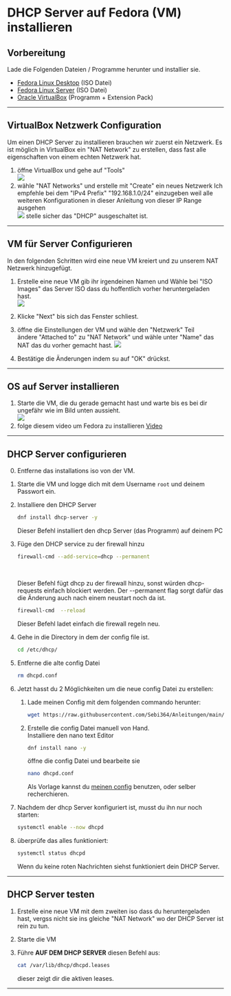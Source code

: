 # DHCP Server auf Fedora (VM) installieren

## Vorbereitung
Lade die Folgenden Dateien / Programme herunter und installier sie.
- [Fedora Linux Desktop](https://getfedora.org/en/workstation/) (ISO Datei)
- [Fedora Linux Server](https://getfedora.org/en/server/) (ISO Datei)
- [Oracle VirtualBox](https://www.virtualbox.org/wiki/Downloads) (Programm + Extension Pack)
---
## VirtualBox Netzwerk Configuration
Um einen DHCP Server zu installieren brauchen wir zuerst ein Netzwerk. Es ist möglich in VirtualBox ein "NAT Network" zu erstellen, dass fast alle eigenschaften von einem echten Netzwerk hat.
1. öffne VirtualBox und gehe auf "Tools" <br>
    ![](/Dateien/Bilder/DHCP_Setup/1.png)
2. wähle "NAT Networks" und erstelle mit "Create" ein neues Netzwerk Ich empfehle bei dem "IPv4 Prefix" "192.168.1.0/24" einzugeben weil alle weiteren Konfigurationen in dieser Anleitung von dieser IP Range ausgehen <br>
    ![](/Dateien/Bilder/DHCP_Setup/2.png)
    stelle sicher das "DHCP" ausgeschaltet ist.

---

## VM für Server Configurieren

In den folgenden Schritten wird eine neue VM kreiert und zu unserem NAT Netzwerk hinzugefügt.
1. Erstelle eine neue VM gib ihr irgendeinen Namen und Wähle bei "ISO Images" das Server ISO dass du hoffentlich vorher heruntergeladen hast. <br>
![](/Dateien/Bilder/DHCP_Setup/3.png)

2. Klicke "Next" bis sich das Fenster schliest.
3. öffne die Einstellungen der VM und wähle den "Netzwerk" Teil<br>
    ändere "Attached to" zu "NAT Network" und wähle unter "Name" das NAT das du vorher gemacht hast.
    ![](/Dateien/Bilder/DHCP_Setup/4.png)
4. Bestätige die Änderungen indem su auf "OK" drückst.

---

## OS auf Server installieren
1. Starte die VM, die du gerade gemacht hast und warte bis es bei dir ungefähr wie im Bild unten aussieht. <br>
![](/Dateien/Bilder/DHCP_Setup/5.png)
2. folge diesem video um Fedora zu installieren
[Video](https://user-images.githubusercontent.com/110155948/204562386-60c472fc-de38-4ef9-8a6f-019b3e49494b.mp4)
---

## DHCP Server configurieren
0. Entferne das installations iso von der VM.
1. Starte die VM und logge dich mit dem Username `root` und deinem Passwort ein.
2. Installiere den DHCP Server
    ```bash
    dnf install dhcp-server -y
    ```
    Dieser Befehl installiert den dhcp Server (das Programm) auf deinem PC

3. Füge den DHCP service zu der firewall hinzu
    ```bash
    firewall-cmd --add-service=dhcp --permanent
    ```
    <br>
    
    Dieser Befehl fügt dhcp zu der firewall hinzu, sonst würden dhcp-requests einfach blockiert werden. Der --permanent flag sorgt dafür das die Änderung auch nach einem neustart noch da ist.

    ```bash
    firewall-cmd  --reload
    ```

    Dieser Befehl ladet einfach die firewall regeln neu. 

4. Gehe in die Directory in dem der config file ist.
    ```bash
    cd /etc/dhcp/
    ```

5. Entferne die alte config Datei
    ```bash
    rm dhcpd.conf
    ```

6. Jetzt hasst du 2 Möglichkeiten um die neue config Datei zu erstellen:
    1. Lade meinen Config mit dem folgenden commando herunter:
        ```bash
        wget https://raw.githubusercontent.com/Sebi364/Anleitungen/main/clone/dhcpd.conf
        ```
    2. Erstelle die config Datei manuell von Hand. <br>
        Installiere den nano text Editor
        ```bash
        dnf install nano -y
        ```

        öffne die config Datei und bearbeite sie    
        ```bash
        nano dhcpd.conf
        ```

        Als Vorlage kannst du [meinen config](https://github.com/Sebi364/Anleitungen/blob/main/clone/dhcpd.conf) benutzen, oder selber recherchieren.

7. Nachdem der dhcp Server konfiguriert ist, musst du ihn nur noch starten:
    ```bash
    systemctl enable --now dhcpd
    ```

8. überprüfe das alles funktioniert:
    ```bash
    systemctl status dhcpd
    ```

    Wenn du keine roten Nachrichten siehst funktioniert dein DHCP Server.

--- 
## DHCP Server testen
1. Erstelle eine neue VM mit dem zweiten iso dass du heruntergeladen hast, vergss nicht sie ins gleiche "NAT Network" wo der DHCP Server ist rein zu tun. 
2. Starte die VM
3. Führe **AUF DEM DHCP SERVER** diesen Befehl aus:
    ```bash
    cat /var/lib/dhcp/dhcpd.leases
    ```

    dieser zeigt dir die aktiven leases.

---



